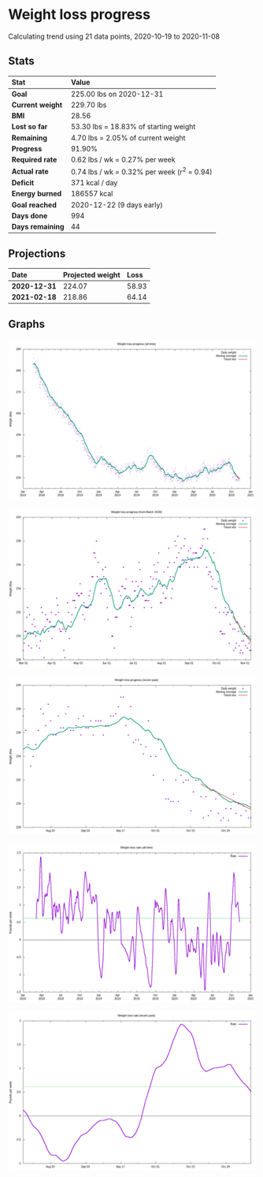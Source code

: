 # Weight loss progress

Calculating trend using 21 data points, 2020-10-19 to 2020-11-08

## Stats

Stat|Value
:-|:-
**Goal**|225.00 lbs on 2020-12-31
**Current weight**|229.70 lbs
**BMI**|28.56
**Lost so far**|53.30 lbs = 18.83% of starting weight
**Remaining**|4.70 lbs =  2.05% of current  weight
**Progress**|91.90%
**Required rate**|0.62 lbs / wk = 0.27% per week
**Actual rate**|0.74 lbs / wk = 0.32% per week  (r<sup>2</sup> = 0.94)
**Deficit**|371 kcal / day
**Energy burned**|186557 kcal
**Goal reached**|2020-12-22 (9 days early)
**Days done**|994
**Days remaining**|44

## Projections

Date|Projected weight|Loss
:-|:-|:-
**2020-12-31**|224.07|58.93
**2021-02-18**|218.86|64.14

## Graphs

![](weight-graph-alltime.png)

![](weight-graph-covid.png)

![](weight-graph-recent.png)

![](rate-graph-alltime.png)

![](rate-graph-recent.png)
